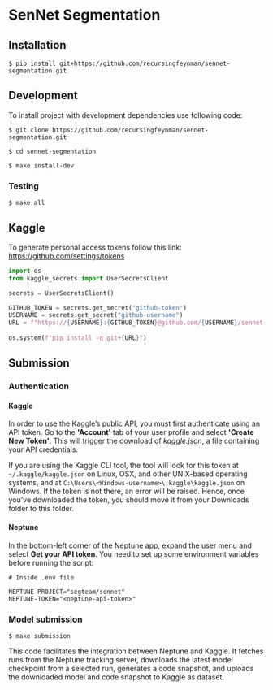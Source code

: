 # SenNet Segmentation

## Installation

```shell
$ pip install git+https://github.com/recursingfeynman/sennet-segmentation.git
```

## Development

To install project with development dependencies use following code:

```shell
$ git clone https://github.com/recursingfeynman/sennet-segmentation.git

$ cd sennet-segmentation

$ make install-dev
```

### Testing

```shell
$ make all
```

## Kaggle
To generate personal access tokens follow this link: https://github.com/settings/tokens

```python
import os
from kaggle_secrets import UserSecretsClient

secrets = UserSecretsClient()

GITHUB_TOKEN = secrets.get_secret("github-token")
USERNAME = secrets.get_secret("github-username")
URL = f"https://{USERNAME}:{GITHUB_TOKEN}@github.com/{USERNAME}/sennet-segmentation.git"
    
os.system(f"pip install -q git+{URL}")
```

## Submission

### Authentication

#### Kaggle

In order to use the Kaggle’s public API, you must first authenticate using an API token. Go to the **'Account'** tab of your user profile and select **'Create New Token'**. This will trigger the download of *kaggle.json*, a file containing your API credentials.

If you are using the Kaggle CLI tool, the tool will look for this token at `~/.kaggle/kaggle.json` on Linux, OSX, and other UNIX-based operating systems, and at `C:\Users\<Windows-username>\.kaggle\kaggle.json` on Windows. If the token is not there, an error will be raised. Hence, once you’ve downloaded the token, you should move it from your Downloads folder to this folder.

#### Neptune

In the bottom-left corner of the Neptune app, expand the user menu and select **Get your API token**. You need to set up some environment variables before running the script:

```dosini
# Inside .env file

NEPTUNE-PROJECT="segteam/sennet"
NEPTUNE-TOKEN="<neptune-api-token>"
```

### Model submission

```shell
$ make submission
```

This code facilitates the integration between Neptune and Kaggle. It fetches runs from the Neptune tracking server, downloads the latest model checkpoint from a selected run, generates a code snapshot, and uploads the downloaded model and code snapshot to Kaggle as dataset.

